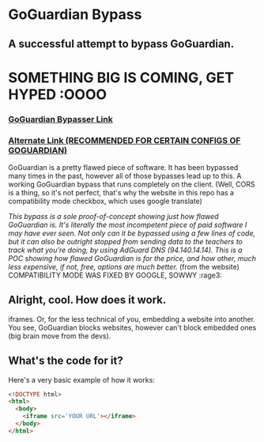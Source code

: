 # GoGuardian Bypass

## A successful attempt to bypass GoGuardian.

# SOMETHING BIG IS COMING, GET HYPED :OOOO

### [GoGuardian Bypasser Link](http://foxxy.lol/goguardianbypass/)
### [Alternate Link (RECOMMENDED FOR CERTAIN CONFIGS OF GOGUARDIAN)](https://ggby.bss.design/)
GoGuardian is a pretty flawed piece of software. It has been bypassed many times in the past, however all of those bypasses lead up to this. A working GoGuardian bypass that runs completely on the client.
(Well, CORS is a thing, so it's not perfect, that's why the website in this repo has a compatibility mode checkbox, which uses google translate)

*This bypass is a sole proof-of-concept showing just how flawed GoGuardian is. It's literally the most incompetent piece of paid software I may have ever seen.
Not only can it be bypassed using a few lines of code, but it can also be outright stopped from sending data to the teachers to track what you're doing, by using AdGuard DNS (94.140.14.14).
This is a POC showing how flawed GoGuardian is for the price, and how other, much less expensive, if not, free, options are much better.* (from the website)
COMPATIBILITY MODE WAS FIXED BY GOOGLE, SOWWY :rage3:
## Alright, cool. How does it work.


iframes. Or, for the less technical of you, embedding a website into another. You see, GoGuardian blocks websites, however can't block embedded ones (big brain move from the devs).

## What's the code for it?


Here's a very basic example of how it works:

```html
<!DOCTYPE html>
<html>
  <body>
    <iframe src='YOUR URL'></iframe>
  </body>
</html>
```
